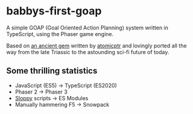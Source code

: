 # babbys-first-goap

A simple GOAP (Goal Oriented Action Planning) system written in TypeScript, using the Phaser game engine.

Based on [an ancient gem](https://github.com/atomicptr/goap) written by
[atomicptr](https://github.com/atomicptr) and lovingly ported all the way from the late Triassic to the astounding sci-fi future of today.

## Some thrilling statistics
- JavaScript (ES5) -> TypeScript (ES2020)
- Phaser 2 -> Phaser 3
- [Sloppy](https://developer.mozilla.org/en-US/docs/Glossary/Sloppy_mode) scripts -> ES Modules
- Manually hammering F5 -> Snowpack
